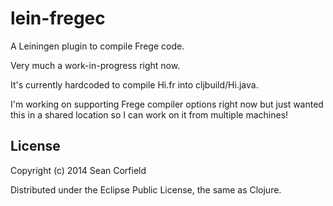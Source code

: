 lein-fregec
===========

A Leiningen plugin to compile Frege code.

Very much a work-in-progress right now.

It's currently hardcoded to compile Hi.fr into cljbuild/Hi.java.

I'm working on supporting Frege compiler options right now but just wanted this in a shared location so I can work on it from multiple machines!

License
-------

Copyright (c) 2014 Sean Corfield

Distributed under the Eclipse Public License, the same as Clojure.
